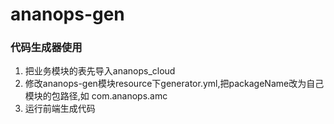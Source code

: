 # ananops-gen

### 代码生成器使用
1. 把业务模块的表先导入ananops_cloud
2. 修改ananops-gen模块resource下generator.yml,把packageName改为自己模块的包路径,如 com.ananops.amc
3. 运行前端生成代码